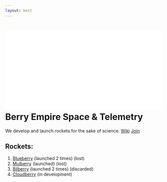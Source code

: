 ```yaml
---
layout: best
---
```


# <img src="/best/best.svg" class="inline"/> Berry Empire Space & Telemetry
We develop and launch rockets for the sake of science.
<a href="https://micronations.wiki/wiki/Berry_Empire_Space_%26_Telemetry" target="_blank" class="thickbutton thick"><span>Wiki</span></a>
<a href="https://docs.google.com/forms/d/e/1FAIpQLScMWBTPnBPqcgWMeVJjdl5c5x3pXjz3zFnExVzH83p5tBjjOg/viewform?usp=sf_link" target="_blank" class="thickbutton thick"><span>Join</span></a>

## Rockets:
<ol>
  <li><a href="./rocket/blueberry">Blueberry</a> (launched 2 times) (lost)</li>
  <li><a href="./rocket/mulberry">Mulberry</a> (launched) (lost)</li>
  <li><a href="./rocket/bilberry">Bilberry</a> (launched 2 times) (discarded)</li>
  <li><a href="./rocket/cloudberry">Cloudberry</a> (in development)</li>
</ol>

